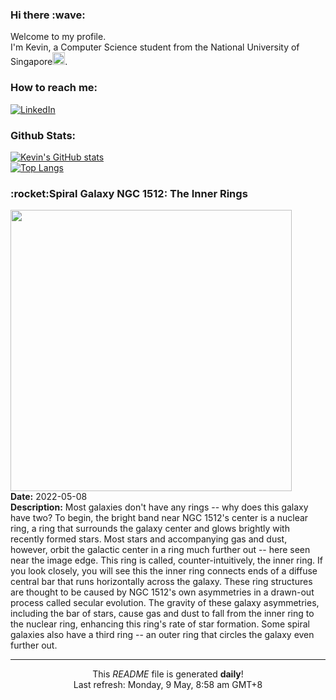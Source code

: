 <h3>Hi there :wave:</h3>

Welcome to my profile.   
I'm Kevin, a Computer Science student from the National University of Singapore<img src="https://img.icons8.com/color/96/000000/singapore-circular.png" width="20px"/>.</p>

<h3>How to reach me: </h3>
<a href="https://www.linkedin.com/in/kevin-foong/"><img alt="LinkedIn" src="https://img.shields.io/badge/linkedin-%230077B5.svg?&style=for-the-badge&logo=linkedin&logoColor=white" /></a> 

<h3>Github Stats: </h3> 

[![Kevin's GitHub stats](https://github-readme-stats.vercel.app/api?username=kevin9foong&theme=tokyonight)](https://github.com/anuraghazra/github-readme-stats) <br/>
[![Top Langs](https://github-readme-stats.vercel.app/api/top-langs/?username=kevin9foong&layout=compact&theme=tokyonight)](https://github.com/anuraghazra/github-readme-stats)

<h3>:rocket:Spiral Galaxy NGC 1512: The Inner Rings</h3> 
<img width="450" src="https:&#x2F;&#x2F;apod.nasa.gov&#x2F;apod&#x2F;image&#x2F;2205&#x2F;NGC1512inner_Hubble_5413.jpg" /><br/>
<b>Date:</b> 2022-05-08<br/>
<b>Description:</b> Most galaxies don&#39;t have any rings -- why does this galaxy have two?  To begin, the bright band near NGC 1512&#39;s center is a nuclear ring, a ring that surrounds the galaxy center and glows brightly with recently formed stars. Most stars and accompanying gas and dust, however, orbit the galactic center in a ring much further out -- here seen near the image edge. This ring is called, counter-intuitively, the inner ring.  If you look closely, you will see this the inner ring connects ends of a diffuse central bar that runs horizontally across the galaxy. These ring structures are thought to be caused by NGC 1512&#39;s own asymmetries in a drawn-out process called secular evolution.  The gravity of these galaxy asymmetries, including the bar of stars, cause gas and dust to fall from the inner ring to the nuclear ring, enhancing this ring&#39;s rate of star formation.  Some spiral galaxies also have a third ring -- an outer ring that circles the galaxy even further out.<br/>

------------
<p align="center">This <i>README</i> file is generated <b>daily</b>!</br>
Last refresh: Monday, 9 May, 8:58 am GMT+8<br />